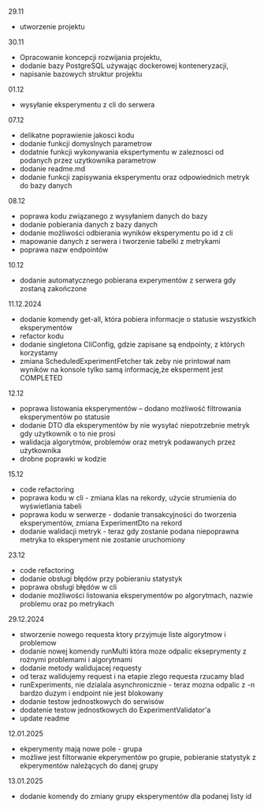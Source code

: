 29.11
- utworzenie projektu  

30.11
- Opracowanie koncepcji rozwijania projektu,  
- dodanie bazy PostgreSQL używając dockerowej konteneryzacji,  
- napisanie bazowych struktur projektu  

01.12
- wysyłanie eksperymentu z cli do serwera


07.12
- delikatne poprawienie jakosci kodu
- dodanie funkcji domyslnych parametrow
- dodatnie funkcji wykonywania ekspertymentu w zaleznosci od podanych przez uzytkownika parametrow
- dodanie readme.md
- dodanie funkcji zapisywania eksperymentu oraz odpowiednich metryk do bazy danych

08.12
- poprawa kodu związanego z wysyłaniem danych do bazy
- dodanie pobierania danych z bazy danych
- dodanie możliwości odbierania wyników eksperymentu po id z cli
- mapowanie danych z serwera i tworzenie tabelki z metrykami
- poprawa nazw endpointów

10.12
- dodanie automatycznego pobierana experymentów z serwera gdy zostaną zakończone

11.12.2024
- dodanie komendy get-all, która pobiera informacje o statusie wszystkich eksperymentów
- refactor kodu
- dodanie singletona CliConfig, gdzie zapisane są endpointy, z których korzystamy
- zmiana ScheduledExperimentFetcher tak zeby nie printował nam wyników na konsole tylko samą informację,że eksperment jest COMPLETED

12.12
- poprawa listowania eksperymentów – dodano możliwość filtrowania eksperymentów po statusie
- dodanie DTO dla eksperymentów by nie wysyłać niepotrzebnie metryk gdy użytkownik o to nie prosi
- walidacja algorytmów, problemów oraz metryk podawanych przez użytkownika
- drobne poprawki w kodzie

15.12
- code refactoring
- poprawa kodu w cli - zmiana klas na rekordy, użycie strumienia do wyświetlania tabeli
- poprawa kodu w serwerze - dodanie transakcyjności do tworzenia eksperymentów, zmiana ExperimentDto na rekord
- dodanie walidacji metryk - teraz gdy zostanie podana niepoprawna metryka to eksperyment nie zostanie uruchomiony

23.12
- code refactoring
- dodanie obsługi błędów przy pobieraniu statystyk
- poprawa obsługi błędów w cli
- dodanie możliwości listowania eksperymentów po algorytmach, nazwie problemu oraz po metrykach

29.12.2024
- stworzenie nowego requesta ktory przyjmuje liste algorytmow i problemow
- dodanie nowej komendy runMulti która moze odpalic ekseprymenty z rożnymi problemami i algorytmami
- dodanie metody walidujacej requesty
- od teraz walidujemy request i na etapie zlego requesta rzucamy blad
- runExperiments, nie dzialala asynchronicznie - teraz mozna odpalic z -n bardzo duzym i endpoint nie jest blokowany
- dodanie testow jednostkowych do serwisów
- dodatenie testow jednostkowych do ExperimentValidator'a
- update readme

12.01.2025
- ekperymenty mają nowe pole - grupa
- możliwe jest filtorwanie ekperymentów po grupie, pobieranie statystyk z ekperymentów należących do danej grupy

13.01.2025
- dodanie komendy do zmiany grupy eksperymentów dla podanej listy id